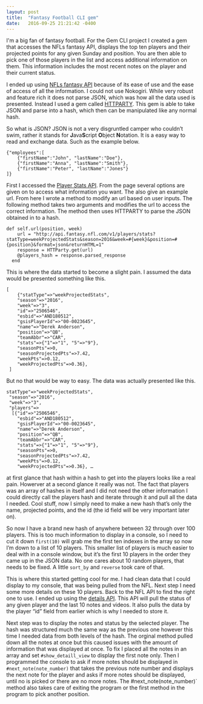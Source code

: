 ```yaml
---
layout: post
title:  "Fantasy Football CLI gem"
date:   2016-09-25 21:21:42 -0400
---
```





I'm a big fan of fantasy football.  For the Gem CLI project I created a gem that accesses the NFLs fantasy API, displays the top ten players and their projected points for any given Sunday and position. You are then able to pick one of those players in the list and access additional information on them. This information includes the most recent notes on the player  and their current status. 

I ended up using [NFLs fantasy API](http://api.fantasy.nfl.com/) because of its ease of use and the ease of access of all the information. I could not use Nokogiri. While very robust and feature rich it does not parse JSON, which was how all  the data used is presented.  Instead I used a gem called [HTTPARTY]( https://github.com/jnunemaker/httparty). This gem is able to take JSON and parse into a hash, which then can be manipulated like any normal hash. 

So what is JSON? JSON is not a very disgruntled camper who couldn’t swim, rather it stands for **J**ava**S**cript **O**bject **N**otation. It is a easy way to read and exchange data. Such as the example below.

```
{"employees":[
    {"firstName":"John", "lastName":"Doe"},
    {"firstName":"Anna", "lastName":"Smith"},
    {"firstName":"Peter", "lastName":"Jones"}
]}
```


First I accessed the [Player Stats API]( http://api.fantasy.nfl.com/v1/docs/service?serviceName=playersStats). From the page several options are given on to access what information you want. The also give an example url.  From here I wrote a method to modify an url based on user inputs. The following method takes two arguments and modifies the url to access the correct information. The method then uses HTTPARTY to parse the JSON obtained in to a hash.

```
def self.url(position, week)
    url = "http://api.fantasy.nfl.com/v1/players/stats?statType=weekProjectedStats&season=2016&week=#{week}&position=#{position}&format=json&returnHTML=1"
    response = HTTParty.get(url)
    @players_hash = response.parsed_response
  end
```


This is where the data started to become a slight pain. I assumed the data would be presented something like this.

```
[
    {"statType"=>"weekProjectedStats",
    "season"=>"2016",
    "week"=>"3",
    "id"=>"2506546",
    "esbid"=>"AND180512",
    "gsisPlayerId"=>"00-0023645",
    "name"=>"Derek Anderson",
    "position"=>"QB",
    "teamAbbr"=>"CAR",
    "stats"=>{"1"=>"1", "5"=>"9"},
    "seasonPts"=>0,
    "seasonProjectedPts"=>7.42,
    "weekPts"=>0.12,
    "weekProjectedPts"=>0.36},
 ]
```

But no that would be way to easy. The data was actually presented like this. 

```
statType"=>"weekProjectedStats",
 "season"=>"2016",
 "week"=>"3",
 "players"=>
  [{"id"=>"2506546",
    "esbid"=>"AND180512",
    "gsisPlayerId"=>"00-0023645",
    "name"=>"Derek Anderson",
    "position"=>"QB",
    "teamAbbr"=>"CAR",
    "stats"=>{"1"=>"1", "5"=>"9"},
    "seasonPts"=>0,
    "seasonProjectedPts"=>7.42,
    "weekPts"=>0.12,
    "weekProjectedPts"=>0.36}, …
```

at first glance that hash within a hash to get into the players looks like a real pain. Howerver at a second glance it really was not. The fact that players was an array of hashes in itself and I did not need the other information I could directly call the players hash and iterate through it and pull all the data I needed. Cool stuff, now I simply need to make a new hash that’s only the name, projected points, and the id (the id field will be very important later on). 

So now I have a brand new hash of anywhere between 32 through over 100 players. This is too much information to display in a console, so I need to cut it down `first(10)` will grab me the first ten indexes in the array so now I’m down to a list of 10 players.  This smaller list of players is much easier to deal with in a console window, but it’s the first 10 players in the order they came up in the JSON data. No one cares about 10 random players, that needs to be fixed.  A little `sort_by` and `reverse` took care of that.  

This is where this started getting cool for me. I had clean data that I could display to my console, that was being pulled from the NFL. Next step I need some more details on these 10 players. Back to the NFL API to find the right one to use. I ended up using the [details API]( http://api.fantasy.nfl.com/v1/docs/service?serviceName=playersDetails). This API will pull the status of any given player and the last 10 notes and videos. It also pulls the data by the player “id” field from earlier which is why I needed to store it.  

Next step was to display the notes and status by the selected player. The hash was structured much the same way as the previous one however this time I needed data from both levels of the hash. The orginal method pulled down all the notes at once but this caused issues with the amount of information that was displayed at once. To fix I placed all the notes in an array and  set  `#show_detaill_view` to display the first note only. Then I programmed the console to ask if more notes should be displayed in `#next_note(note_number)` that takes the previous note number and displays the next note for the player and asks if more notes should be displayed, until no is picked or there are no more notes. The #next_note(note_number)` method also takes care of exiting the program or the first method in the program to pick another position. 


 




